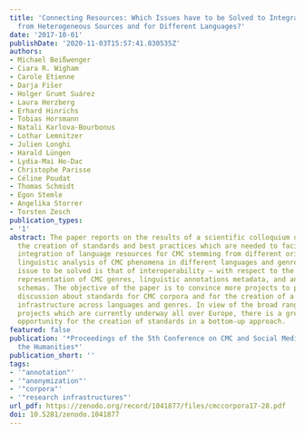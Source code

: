 ```yaml
---
title: 'Connecting Resources: Which Issues have to be Solved to Integrate CMC Corpora
  from Heterogeneous Sources and for Different Languages?'
date: '2017-10-01'
publishDate: '2020-11-03T15:57:41.830535Z'
authors:
- Michael Beißwenger
- Ciara R. Wigham
- Carole Etienne
- Darja Fišer
- Holger Grumt Suárez
- Laura Herzberg
- Erhard Hinrichs
- Tobias Horsmann
- Natali Karlova-Bourbonus
- Lothar Lemnitzer
- Julien Longhi
- Harald Lüngen
- Lydia-Mai Ho-Dac
- Christophe Parisse
- Céline Poudat
- Thomas Schmidt
- Egon Stemle
- Angelika Storrer
- Torsten Zesch
publication_types:
- '1'
abstract: The paper reports on the results of a scientific colloquium dedicated to
  the creation of standards and best practices which are needed to facilitate the
  integration of language resources for CMC stemming from different origins and the
  linguistic analysis of CMC phenomena in different languages and genres. The key
  issue to be solved is that of interoperability – with respect to the structural
  representation of CMC genres, linguistic annotations metadata, and anonymization/pseudonymization
  schemas. The objective of the paper is to convince more projects to partake in a
  discussion about standards for CMC corpora and for the creation of a CMC corpus
  infrastructure across languages and genres. In view of the broad range of corpus
  projects which are currently underway all over Europe, there is a great window of
  opportunity for the creation of standards in a bottom-up approach.
featured: false
publication: '*Proceedings of the 5th Conference on CMC and Social Media Corpora for
  the Humanities*'
publication_short: ''
tags:
- '"annotation"'
- '"anonymization"'
- '"corpora"'
- '"research infrastructures"'
url_pdf: https://zenodo.org/record/1041877/files/cmccorpora17-28.pdf
doi: 10.5281/zenodo.1041877
---
```


